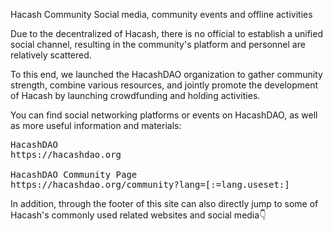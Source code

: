 Hacash Community
Social media, community events and offline activities



Due to the decentralized of Hacash, there is no official to establish a unified social channel, resulting in the community's platform and personnel are relatively scattered.

To this end, we launched the HacashDAO organization to gather community strength, combine various resources, and jointly promote the development of Hacash by launching crowdfunding and holding activities.

You can find social networking platforms or events on HacashDAO, as well as more useful information and materials:


<pre class="links big">
HacashDAO
https://hacashdao.org

HacashDAO Community Page
https://hacashdao.org/community?lang=[:=lang.useset:]
</pre>

In addition, through the footer of this site can also directly jump to some of Hacash's commonly used related websites and social media👇



